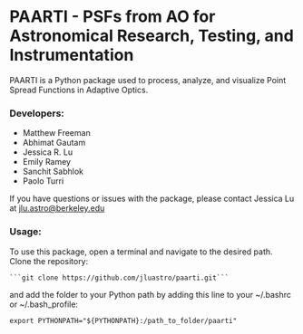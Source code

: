 # PAARTI - PSFs from AO for Astronomical Research, Testing, and Instrumentation

PAARTI is a Python package used to process, analyze, and visualize Point Spread Functions in Adaptive Optics.

### Developers:
- Matthew Freeman
- Abhimat Gautam
- Jessica R. Lu
- Emily Ramey
- Sanchit Sabhlok
- Paolo Turri

If you have questions or issues with the package, please contact Jessica Lu at [jlu.astro@berkeley.edu](mailto:jlu.astro@berkeley.edu)

### Usage:
To use this package, open a terminal and navigate to the desired path. Clone the repository:

    ```git clone https://github.com/jluastro/paarti.git```
    
and add the folder to your Python path by adding this line to your ~/.bashrc or ~/.bash_profile:

   ```export PYTHONPATH="${PYTHONPATH}:/path_to_folder/paarti"```

